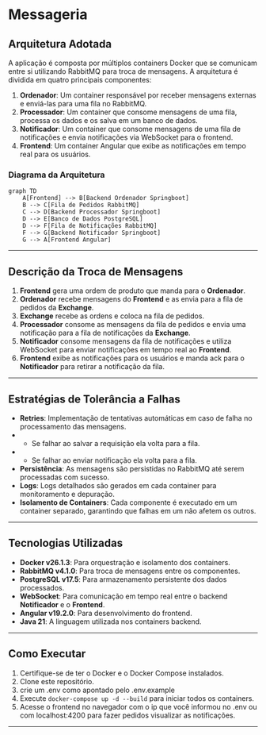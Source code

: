 # Messageria

## Arquitetura Adotada

A aplicação é composta por múltiplos containers Docker que se comunicam entre si utilizando RabbitMQ para troca de mensagens. A arquitetura é dividida em quatro principais componentes:

1. **Ordenador**: Um container responsável por receber mensagens externas e enviá-las para uma fila no RabbitMQ.
2. **Processador**: Um container que consome mensagens de uma fila, processa os dados e os salva em um banco de dados.
3. **Notificador**: Um container que consome mensagens de uma fila de notificações e envia notificações via WebSocket para o frontend.
4. **Frontend**: Um container Angular que exibe as notificações em tempo real para os usuários.

### Diagrama da Arquitetura

```mermaid
graph TD
    A[Frontend] --> B[Backend Ordenador Springboot]
    B --> C[Fila de Pedidos RabbitMQ]
    C --> D[Backend Processador Springboot]
    D --> E[Banco de Dados PostgreSQL]
    D --> F[Fila de Notificações RabbitMQ]
    F --> G[Backend Notificador Springboot]
    G --> A[Frontend Angular]
```

---

## Descrição da Troca de Mensagens
1.  **Frontend** gera uma ordem de produto que manda para o **Ordenador**.
2.  **Ordenador** recebe mensagens do **Frontend** e as envia para a fila de pedidos da **Exchange**.
3.  **Exchange** recebe as ordens e coloca na fila de pedidos.
4.  **Processador** consome as mensagens da fila de pedidos e envia uma notificação para a fila de notificações da **Exchange**.
5.  **Notificador** consome mensagens da fila de notificações e utiliza WebSocket para enviar notificações em tempo real ao **Frontend**.
6.  **Frontend** exibe as notificações para os usuários e manda ack para o **Notificador** para retirar a notificação da fila.


---

## Estratégias de Tolerância a Falhas

- **Retries**: Implementação de tentativas automáticas em caso de falha no processamento das mensagens.
- - Se falhar ao salvar a requisição ela volta para a fila.
- - Se falhar ao enviar notificação ela volta para a fila.
- **Persistência**: As mensagens são persistidas no RabbitMQ até serem processadas com sucesso.
- **Logs**: Logs detalhados são gerados em cada container para monitoramento e depuração.
- **Isolamento de Containers**: Cada componente é executado em um container separado, garantindo que falhas em um não afetem os outros.

---

## Tecnologias Utilizadas

- **Docker v26.1.3**: Para orquestração e isolamento dos containers.
- **RabbitMQ v4.1.0**: Para troca de mensagens entre os componentes.
- **PostgreSQL v17.5**: Para armazenamento persistente dos dados processados.
- **WebSocket**: Para comunicação em tempo real entre o backend **Notificador** e o **Frontend**.
- **Angular v19.2.0**: Para desenvolvimento do frontend.
- **Java 21**: A linguagem utilizada nos containers backend.

---

## Como Executar

1. Certifique-se de ter o Docker e o Docker Compose instalados.
2. Clone este repositório.
3. crie um .env como apontado pelo .env.example
4. Execute `docker-compose up -d --build` para iniciar todos os containers.
5. Acesse o frontend no navegador com o ip que você informou no .env ou com localhost:4200 para fazer pedidos visualizar as notificações.

---


